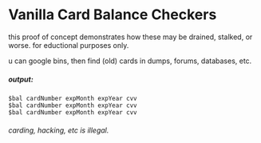 # Vanilla Card Balance Checkers

this proof of concept demonstrates how these may be drained, stalked, or worse. for eductional purposes only.

u can google bins, then find (old) cards in dumps, forums, databases, etc.

##### output:
```
$bal cardNumber expMonth expYear cvv
$bal cardNumber expMonth expYear cvv
$bal cardNumber expMonth expYear cvv
```
###### carding, hacking, etc is illegal.
